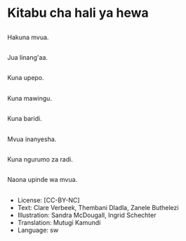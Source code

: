# Kitabu cha hali ya hewa

##
Hakuna mvua.

##
Jua linang'aa.

##
Kuna upepo.

##
Kuna mawingu.

##
Kuna baridi.

##
Mvua inanyesha.

##
Kuna ngurumo za radi.

##
Naona upinde wa mvua.

##
* License: [CC-BY-NC]
* Text: Clare Verbeek, Thembani Dladla, Zanele Buthelezi
* Illustration: Sandra McDougall, Ingrid Schechter
* Translation: Mutugi Kamundi
* Language: sw
